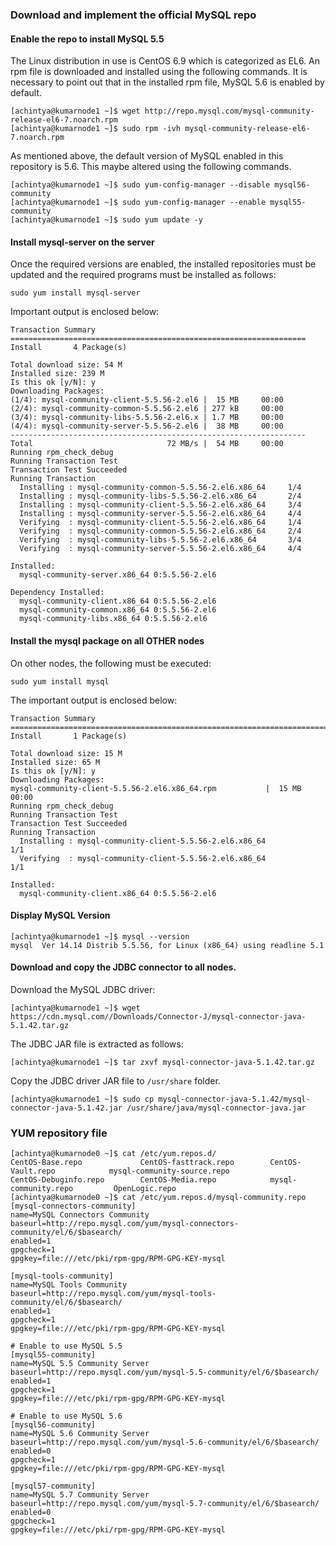 ### Download and implement the official MySQL repo
#### Enable the repo to install MySQL 5.5
The Linux distribution in use is CentOS 6.9 which is categorized as EL6.
An rpm file is downloaded and installed using the following commands. It is necessary to point out that in the installed rpm file, MySQL 5.6 is enabled by default.
```
[achintya@kumarnode1 ~]$ wget http://repo.mysql.com/mysql-community-release-el6-7.noarch.rpm
[achintya@kumarnode1 ~]$ sudo rpm -ivh mysql-community-release-el6-7.noarch.rpm
```
As mentioned above, the default version of MySQL enabled in this repository is 5.6. This maybe altered using the following commands.
```
[achintya@kumarnode1 ~]$ sudo yum-config-manager --disable mysql56-community
[achintya@kumarnode1 ~]$ sudo yum-config-manager --enable mysql55-community
[achintya@kumarnode1 ~]$ sudo yum update -y
```

#### Install mysql-server on the server
Once the required versions are enabled, the installed repositories must be updated and the required programs must be installed as follows:
```
sudo yum install mysql-server
```
Important output is enclosed below:
```
Transaction Summary
==================================================================
Install       4 Package(s)

Total download size: 54 M
Installed size: 239 M
Is this ok [y/N]: y
Downloading Packages:
(1/4): mysql-community-client-5.5.56-2.el6 |  15 MB     00:00     
(2/4): mysql-community-common-5.5.56-2.el6 | 277 kB     00:00     
(3/4): mysql-community-libs-5.5.56-2.el6.x | 1.7 MB     00:00     
(4/4): mysql-community-server-5.5.56-2.el6 |  38 MB     00:00     
------------------------------------------------------------------
Total                              72 MB/s |  54 MB     00:00     
Running rpm_check_debug
Running Transaction Test
Transaction Test Succeeded
Running Transaction
  Installing : mysql-community-common-5.5.56-2.el6.x86_64     1/4 
  Installing : mysql-community-libs-5.5.56-2.el6.x86_64       2/4 
  Installing : mysql-community-client-5.5.56-2.el6.x86_64     3/4 
  Installing : mysql-community-server-5.5.56-2.el6.x86_64     4/4 
  Verifying  : mysql-community-client-5.5.56-2.el6.x86_64     1/4 
  Verifying  : mysql-community-common-5.5.56-2.el6.x86_64     2/4 
  Verifying  : mysql-community-libs-5.5.56-2.el6.x86_64       3/4 
  Verifying  : mysql-community-server-5.5.56-2.el6.x86_64     4/4 

Installed:
  mysql-community-server.x86_64 0:5.5.56-2.el6                    

Dependency Installed:
  mysql-community-client.x86_64 0:5.5.56-2.el6                    
  mysql-community-common.x86_64 0:5.5.56-2.el6                    
  mysql-community-libs.x86_64 0:5.5.56-2.el6 
```

#### Install the mysql package on all OTHER nodes
On other nodes, the following must be executed:
```
sudo yum install mysql
```
The important output is enclosed below:
```
Transaction Summary
================================================================================
Install       1 Package(s)

Total download size: 15 M
Installed size: 65 M
Is this ok [y/N]: y
Downloading Packages:
mysql-community-client-5.5.56-2.el6.x86_64.rpm           |  15 MB     00:00     
Running rpm_check_debug
Running Transaction Test
Transaction Test Succeeded
Running Transaction
  Installing : mysql-community-client-5.5.56-2.el6.x86_64                   1/1 
  Verifying  : mysql-community-client-5.5.56-2.el6.x86_64                   1/1 

Installed:
  mysql-community-client.x86_64 0:5.5.56-2.el6 
```

#### Display MySQL Version
```
[achintya@kumarnode1 ~]$ mysql --version
mysql  Ver 14.14 Distrib 5.5.56, for Linux (x86_64) using readline 5.1
```

#### Download and copy the JDBC connector to all nodes.
Download the MySQL JDBC driver:
```
[achintya@kumarnode1 ~]$ wget https://cdn.mysql.com//Downloads/Connector-J/mysql-connector-java-5.1.42.tar.gz

```
The JDBC JAR file is extracted as follows:
```
[achintya@kumarnode1 ~]$ tar zxvf mysql-connector-java-5.1.42.tar.gz
```
Copy the JDBC driver JAR file to ```/usr/share``` folder.
```
[achintya@kumarnode1 ~]$ sudo cp mysql-connector-java-5.1.42/mysql-connector-java-5.1.42.jar /usr/share/java/mysql-connector-java.jar
```

### YUM repository file
```
[achintya@kumarnode0 ~]$ cat /etc/yum.repos.d/
CentOS-Base.repo             CentOS-fasttrack.repo        CentOS-Vault.repo            mysql-community-source.repo
CentOS-Debuginfo.repo        CentOS-Media.repo            mysql-community.repo         OpenLogic.repo
[achintya@kumarnode0 ~]$ cat /etc/yum.repos.d/mysql-community.repo 
[mysql-connectors-community]
name=MySQL Connectors Community
baseurl=http://repo.mysql.com/yum/mysql-connectors-community/el/6/$basearch/
enabled=1
gpgcheck=1
gpgkey=file:///etc/pki/rpm-gpg/RPM-GPG-KEY-mysql

[mysql-tools-community]
name=MySQL Tools Community
baseurl=http://repo.mysql.com/yum/mysql-tools-community/el/6/$basearch/
enabled=1
gpgcheck=1
gpgkey=file:///etc/pki/rpm-gpg/RPM-GPG-KEY-mysql

# Enable to use MySQL 5.5
[mysql55-community]
name=MySQL 5.5 Community Server
baseurl=http://repo.mysql.com/yum/mysql-5.5-community/el/6/$basearch/
enabled=1
gpgcheck=1
gpgkey=file:///etc/pki/rpm-gpg/RPM-GPG-KEY-mysql

# Enable to use MySQL 5.6
[mysql56-community]
name=MySQL 5.6 Community Server
baseurl=http://repo.mysql.com/yum/mysql-5.6-community/el/6/$basearch/
enabled=0
gpgcheck=1
gpgkey=file:///etc/pki/rpm-gpg/RPM-GPG-KEY-mysql

[mysql57-community]
name=MySQL 5.7 Community Server
baseurl=http://repo.mysql.com/yum/mysql-5.7-community/el/6/$basearch/
enabled=0
gpgcheck=1
gpgkey=file:///etc/pki/rpm-gpg/RPM-GPG-KEY-mysql
```
